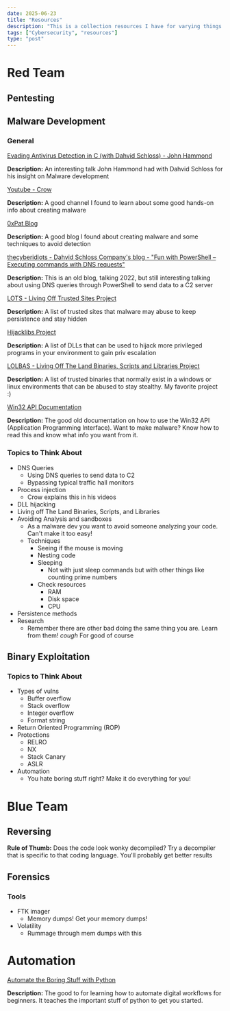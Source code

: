 ```yaml
---
date: 2025-06-23
title: "Resources"
description: "This is a collection resources I have for varying things in cybersecurity"
tags: ["Cybersecurity", "resources"]
type: "post"
---
```


# Red Team

## Pentesting

## Malware Development

### **General**

[Evading Antivirus Detection in C (with Dahvid Schloss) - John Hammond](https://youtu.be/izf8ptPVh2g?si=w5uVqyza3E678Csp)

**Description:** An interesting talk John Hammond had with Dahvid Schloss for his insight on Malware development

[Youtube - Crow](https://www.youtube.com/@crr0ww)

**Description:** A good channel I found to learn about some good hands-on info about creating malware

[0xPat Blog](https://0xpat.github.io/Malware_development_part_1/)

**Description:** A good blog I found about creating malware and some techniques to avoid detection

[thecyberidiots - Dahvid Schloss Company's blog - "Fun with PowerShell – Executing commands with DNS requests"](https://www.thecyberidiots.com/post/fun-with-powershell-executing-commands-with-dns-requests)

**Description:** This is an old blog, talking 2022, but still interesting talking about using DNS queries through PowerShell to send data to a C2 server

[LOTS - Living Off Trusted Sites Project](https://lots-project.com/)

**Description:** A list of trusted sites that malware may abuse to keep persistence and stay hidden

[Hijacklibs Project](https://hijacklibs.net/)

**Description:** A list of DLLs that can be used to hijack more privileged programs in your environment to gain priv escalation

[LOLBAS - Living Off The Land Binaries, Scripts and Libraries Project](https://lolbas-project.github.io/#)

**Description:** A list of trusted binaries that normally exist in a windows or linux environments that can be abused to stay stealthy. My favorite project :\)

[Win32 API Documentation](https://learn.microsoft.com/en-us/windows/win32/api/)

**Description:** The good old documentation on how to use the Win32 API (Application Programming Interface). Want to make malware? Know how to read this and know what info you want from it. 

### Topics to Think About

- DNS Queries
    - Using DNS queries to send data to C2
    - Bypassing typical traffic hall monitors
- Process injection 
    - Crow explains this in his videos
- DLL hijacking
- Living off The Land Binaries, Scripts, and Libraries
- Avoiding Analysis and sandboxes
    - As a malware dev you want to avoid someone analyzing your code. Can't make it too easy!
    - Techniques
        - Seeing if the mouse is moving 
        - Nesting code
        - Sleeping
            - Not with just sleep commands but with other things like counting prime numbers
        - Check resources
            - RAM
            - Disk space
            - CPU
- Persistence methods
- Research 
    - Remember there are other bad doing the same thing you are. Learn from them! *cough* For good of course

## Binary Exploitation

### Topics to Think About

- Types of vulns
    - Buffer overflow
    - Stack overflow
    - Integer overflow
    - Format string
- Return Oriented Programming (ROP)
- Protections
    - RELRO
    - NX
    - Stack Canary
    - ASLR
- Automation 
    - You hate boring stuff right? Make it do everything for you!

# Blue Team

## Reversing

**Rule of Thumb:** Does the code look wonky decompiled? Try a decompiler that is specific to that coding language. You'll probably get better results

## Forensics

### Tools

- FTK imager
    - Memory dumps! Get your memory dumps!
- Volatility 
    - Rummage through mem dumps with this

# Automation

[Automate the Boring Stuff with Python](https://automatetheboringstuff.com/#toc)

**Description:** The good to for learning how to automate digital workflows for beginners. It teaches the important stuff of python to get you started.
